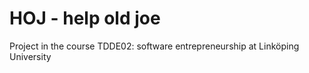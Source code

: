 # HOJ - help old joe
Project in the course TDDE02: software entrepreneurship at Linköping University
